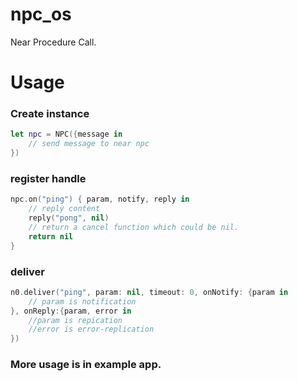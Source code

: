 # npc_os
Near Procedure Call.

# Usage

### Create instance
```swift
let npc = NPC({message in 
    // send message to near npc
})
```

### register handle
```swift
npc.on("ping") { param, notify, reply in
    // reply content
    reply("pong", nil)
    // return a cancel function which could be nil.
    return nil
}
```

### deliver

```swift
n0.deliver("ping", param: nil, timeout: 0, onNotify: {param in
    // param is notification
}, onReply:{param, error in
    //param is repication
    //error is error-replication
})
```
### More usage is in example app.